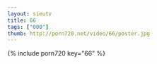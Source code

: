 ```yaml
--- 
layout: sieutv
title: 66
tags: ["000"]
thumb: http://porn720.net/video/66/poster.jpg
---
```

{% include porn720 key="66" %} 
